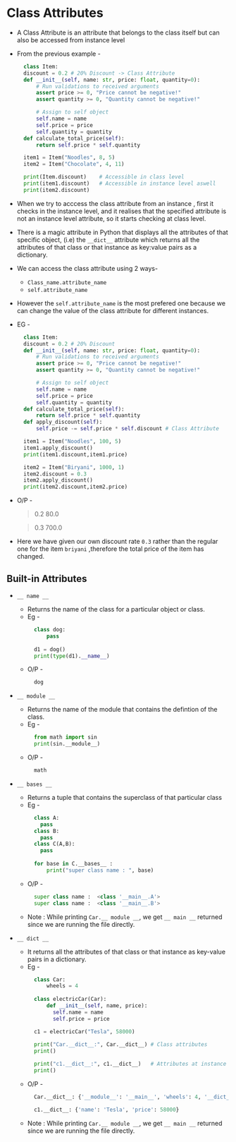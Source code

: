 # Class Attributes
  
+ A Class Attribute is an attribute that belongs to the class itself but can also be accessed from instance level
+ From the previous example - 
  ```.py
    class Item:
    discount = 0.2 # 20% Discount -> Class Attribute
    def __init__(self, name: str, price: float, quantity=0):
        # Run validations to received arguments
        assert price >= 0, "Price cannot be negative!"
        assert quantity >= 0, "Quantity cannot be negative!"

        # Assign to self object    
        self.name = name
        self.price = price
        self.quantity = quantity
    def calculate_total_price(self):
        return self.price * self.quantity

    item1 = Item("Noodles", 8, 5)
    item2 = Item("Chocolate", 4, 11)

    print(Item.discount)    # Accessible in class level
    print(item1.discount)   # Accessible in instance level aswell
    print(item2.discount)
  ```
+ When we try to acccess the class attribute from an instance , first it checks in the instance level, and it realises that the specified attribute is not an instance level attribute, so it starts checking at class level.         
+ There is a magic attribute in Python that displays all the attributes of that specific object, (i.e) the ```__dict__``` attribute which returns all the attributes of that class or that instance as key:value pairs as a dictionary.
+ We can access the class attribute using 2 ways-
  + ```Class_name.attribute_name```
  + ```self.attribute_name```
+ However the ```self.attribute_name``` is the most prefered one because we can change the value of the class attribute for different instances.
+ EG - 
  ```.py
    class Item:
    discount = 0.2 # 20% Discount
    def __init__(self, name: str, price: float, quantity=0):
        # Run validations to received arguments
        assert price >= 0, "Price cannot be negative!"
        assert quantity >= 0, "Quantity cannot be negative!"

        # Assign to self object    
        self.name = name
        self.price = price
        self.quantity = quantity
    def calculate_total_price(self):
        return self.price * self.quantity
    def apply_discount(self):
        self.price -= self.price * self.discount # Class Attribute

    item1 = Item("Noodles", 100, 5)
    item1.apply_discount()
    print(item1.discount,item1.price)

    item2 = Item("Biryani", 1000, 1)
    item2.discount = 0.3
    item2.apply_discount()
    print(item2.discount,item2.price)

  ```
+ O/P -
    >0.2 80.0
    
    >0.3 700.0
  
+ Here we have given our own discount rate ```0.3``` rather than the regular one for the item ```briyani``` ,therefore the total price of the item has changed.

## Built-in Attributes

+ ``` __ name __ ```
  + Returns the name of the class for a particular object or class.
  + Eg - 
    ```.py
      class dog:
          pass
      
      d1 = dog()
      print(type(d1).__name__)
    ```
  + O/P -
    ```.py
      dog
    ```

+ ``` __ module __ ```
  + Returns the name of the module that contains the defintion of the class.
  + Eg - 
    ```.py
      from math import sin
      print(sin.__module__)
    ```
  + O/P -
    ```.py
      math
    ```

+ ``` __ bases __ ```
  + Returns a tuple that contains the superclass of that particular class
  + Eg - 
    ```.py
      class A:
        pass
      class B:
        pass
      class C(A,B):
        pass
      
      for base in C.__bases__ :
          print("super class name : ", base)
    ```
  + O/P -
    ```.py
      super class name :  <class '__main__.A'>
      super class name :  <class '__main__.B'>
    ```   
  + Note : While printing ```Car.__ module __```, we get ```__ main __``` returned since we are running the file directly.

+ ``` __ dict __ ```
  + It returns all the attributes of that class or that instance as key-value pairs in a dictionary.
  + Eg - 
    ```.py
      class Car:
          wheels = 4
          
      class electricCar(Car):
          def __init__(self, name, price):
            self.name = name
            self.price = price

      c1 = electricCar("Tesla", 58000)
      
      print("Car.__dict__:", Car.__dict__) # Class attributes
      print()

      print("c1.__dict__:", c1.__dict__)   # Attributes at instance level
      print()
    ```
  + O/P -
    ```.py
      Car.__dict__: {'__module__': '__main__', 'wheels': 4, '__dict__': <attribute '__dict__' of 'Car' objects>, '__weakref__': <attribute '__weakref__' of 'Car' objects>, '__doc__': None}

      c1.__dict__: {'name': 'Tesla', 'price': 58000}
    ``` 
  + Note : While printing ```Car.__ module __```, we get ```__ main __``` returned since we are running the file directly.
